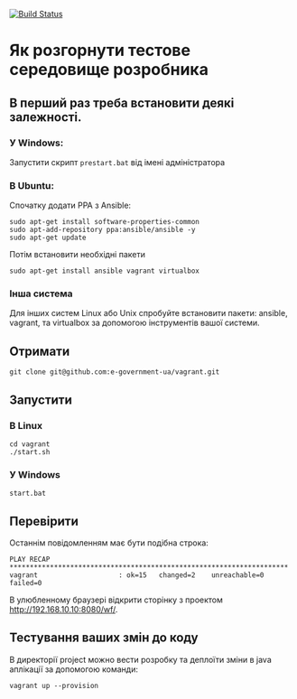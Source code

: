 [![Build Status](https://travis-ci.org/e-government-ua/vagrant.svg?branch=master)](https://travis-ci.org/e-government-ua/vagrant)
# Як розгорнути тестове середовище розробника

## В перший раз треба встановити деякі залежності.

### У Windows:
Запустити скрипт `prestart.bat` від імені адміністратора

### В Ubuntu:
Спочатку додати PPA з Ansible:
```
sudo apt-get install software-properties-common
sudo apt-add-repository ppa:ansible/ansible -y
sudo apt-get update
```
Потім встановити необхідні пакети
```
sudo apt-get install ansible vagrant virtualbox
```
### Інша система
Для інших систем Linux або Unix спробуйте встановити пакети: ansible, vagrant, та virtualbox за допомогою інструментів вашої системи.

## Отримати
```
git clone git@github.com:e-government-ua/vagrant.git
```

## Запустити
### В Linux
```
cd vagrant 
./start.sh
```

### У Windows
```
start.bat
```

## Перевірити
Останнім повідомленням має бути подібна строка:
```
PLAY RECAP *********************************************************************
vagrant                    : ok=15   changed=2    unreachable=0    failed=0
```
В улюбленному браузерi відкрити сторінку з проектом http://192.168.10.10:8080/wf/.

## Тестування ваших змін до коду
В директорії project можно вести розробку та деплоїти зміни в java аплікації за допомогою команди:
```
vagrant up --provision
```
